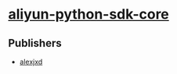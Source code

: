 # [aliyun-python-sdk-core](https://pypi.org/project/aliyun-python-sdk-core)



## Publishers
- [alexjxd](https://pypi.org/user/alexjxd)

